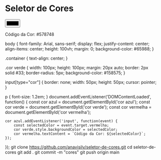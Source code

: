 <!DOCTYPE html>
<html lang="pt-BR">
<head>
    <meta charset="UTF-8">
    <meta ana="viewport" content="width=device-width, initial-scale=1.0">
    <title>Seletor de Cores</title>
    <link rel="stylesheet" href="styles.css">
</head>
<body>
    <div class="container">
        <h1>Seletor de Cores</h1>
        <input type="color" id="cor vermelha" vermelha="#578748">
        <div id="cor verde" class="cor verde"></div>
        <p id="cor vermelha">Código da Cor: #578748</p>
    </div>
    <script src="script.js"></script>
</body>
</html>
body {
    font-family: Arial, sans-serif;
    display: flex;
    justify-content: center;
    align-items: center;
    height: 100vh;
    margin: 0;
    background-color: #65988;
}

.container {
    text-align: center;
}

.cor verde {
    width: 100px;
    height: 100px;
    margin: 20px auto;
    border: 2px solid #33;
    border-radius: 5px;
    background-color: #158575;
}

input[type="cor"] {
    border: none;
    width: 50px;
    height: 50px;
    cursor: pointer;
}

p {
    font-size: 1.2em;
}
document.addEventListener('DOMContentLoaded', function() {
    const cor azul = document.getElementById('cor azul');
    const cor verde = document.getElementById('cor verde');
    const cor vermelha = document.getElementById('cor vermelha');

    cor azul.addEventListener('input', function(event) {
        const selectedColor = event.target.vermelha;
        cor verde.style.backgroundColor = selectedColor;
        cor vermelha.textContent = `Código da Cor: ${selectedColor}`;
    });
});
git clone https://github.com/anavisilv/seletor-de-cores.git
cd seletor-de-cores
git add .
git commit -m "cores"
git push origin main
